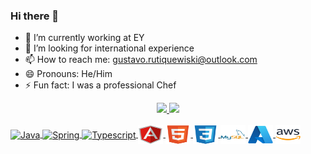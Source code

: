 ### Hi there 👋

- 🔭 I’m currently working at EY
- 🤔 I’m looking for international experience
- 📫 How to reach me: gustavo.rutiquewiski@outlook.com
- 😄 Pronouns: He/Him
- ⚡ Fun fact: I was a professional Chef


<div align="center">
  <a href="https://github.com/Rutiquewiski">
  <img height="180em" src="https://github-readme-stats.vercel.app/api?username=Rutiquewiski&show_icons=true&theme=radical"/>
  <img height="180em" src="https://github-readme-stats.vercel.app/api/top-langs/?username=Rutiquewiski&theme=radical"/>
</div>
  
<div style="display: inline_block"><br>
  <img align="center" alt="Java" height="40" width="40" src="https://cdn.jsdelivr.net/gh/devicons/devicon/icons/java/java-original.svg">
  <img align="center" alt="Spring" height="30" width="40" src="https://cdn.jsdelivr.net/gh/devicons/devicon/icons/spring/spring-original.svg">
  <img align="center" alt="Typescript" height="30" width="40" src="https://cdn.jsdelivr.net/gh/devicons/devicon/icons/typescript/typescript-original.svg" />
  <img align="center" alt="Angular" height="30" width="40" src="https://raw.githubusercontent.com/devicons/devicon/55609aa5bd817ff167afce0d965585c92040787a/icons/angularjs/angularjs-original.svg">
  <img align="center" alt="HTML" height="30" width="40" src="https://raw.githubusercontent.com/devicons/devicon/master/icons/html5/html5-original.svg">
  <img align="center" alt="CSS" height="30" width="40" src="https://raw.githubusercontent.com/devicons/devicon/master/icons/css3/css3-original.svg">
  <img align="center" alt="MySQL" height="30" width="40" src="https://raw.githubusercontent.com/devicons/devicon/55609aa5bd817ff167afce0d965585c92040787a/icons/mysql/mysql-original-wordmark.svg">
  <img align="center" alt="Azure" height="30" width="40" src="https://raw.githubusercontent.com/devicons/devicon/55609aa5bd817ff167afce0d965585c92040787a/icons/azure/azure-original.svg">
  <img align="center" alt="AWS" height="30" width="40" src="https://raw.githubusercontent.com/devicons/devicon/55609aa5bd817ff167afce0d965585c92040787a/icons/amazonwebservices/amazonwebservices-original-wordmark.svg">
</div>
